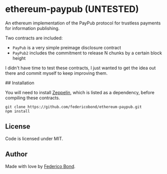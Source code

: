 ethereum-paypub (UNTESTED)
==========================

An ethereum implementation of the PayPub protocol for trustless payments for
information publishing.

Two contracts are included:

 * `PayPub` is a very simple preimage disclosure contract
 * `PayPub2` includes the commitment to release N chunks by a certain block
    height

I didn't have time to test these contracts, I just wanted to get the idea out
there and commit myself to keep improving them.

## Installation

You will need to install [Zeppelin](https://openzeppelin.org/), which is listed
as a dependency, before compiling these contracts.

```
git clone https://github.com/federicobond/ethereum-paypub.git
npm install
```

## License

Code is licensed under MIT.

## Author

Made with love by [Federico Bond](https://github.com/federicobond).
